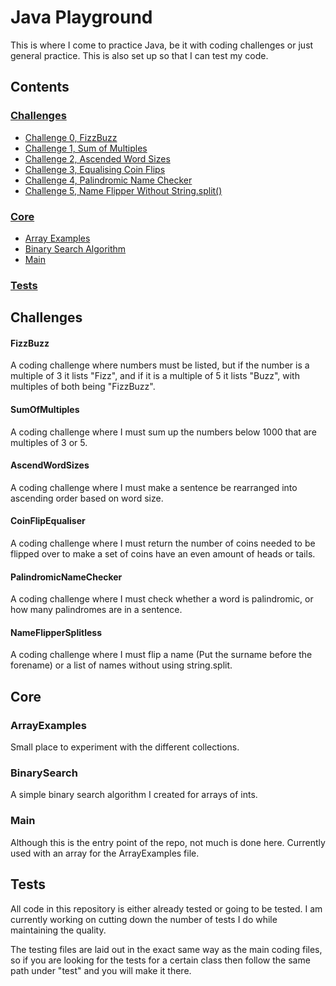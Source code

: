 # Java Playground

This is where I come to practice Java, be it with coding challenges or just general practice. This is also set up so that I can test my code.

## Contents
### [Challenges](#challenges)
* [Challenge 0, FizzBuzz](#fizzbuzz)
* [Challenge 1, Sum of Multiples](#SumOfMultiples)
* [Challenge 2, Ascended Word Sizes](#AscendWordSizes)
* [Challenge 3, Equalising Coin Flips](#CoinFlipEqualiser)
* [Challenge 4, Palindromic Name Checker](#PalindromicNameChecker)
* [Challenge 5, Name Flipper Without String.split()](#NameFlipperSplitless)

### [Core](#core)
* [Array Examples](#arrayexamples)
* [Binary Search Algorithm](#binarysearch)
* [Main](#main)

### [Tests](#tests)



## Challenges
#### FizzBuzz
A coding challenge where numbers must be listed, but if the number is a multiple of 3 it lists "Fizz", and if it is a multiple of 5 it lists "Buzz", with multiples of both being "FizzBuzz".
#### SumOfMultiples
A coding challenge where I must sum up the numbers below 1000 that are multiples of 3 or 5.
#### AscendWordSizes
A coding challenge where I must make a sentence be rearranged into ascending order based on word size.
#### CoinFlipEqualiser
A coding challenge where I must return the number of coins needed to be flipped over to make a set of coins have an even amount of heads or tails.
#### PalindromicNameChecker
A coding challenge where I must check whether a word is palindromic, or how many palindromes are in a sentence.
#### NameFlipperSplitless
A coding challenge where I must flip a name (Put the surname before the forename) or a list of names without using string.split.


## Core
### ArrayExamples
Small place to experiment with the different collections.
### BinarySearch
A simple binary search algorithm I created for arrays of ints.
### Main
Although this is the entry point of the repo, not much is done here. Currently used with an array for the ArrayExamples file.


## Tests
All code in this repository is either already tested or going to be tested. I am currently working on cutting down the number of tests I do while maintaining the quality.

The testing files are laid out in the exact same way as the main coding files, so if you are looking for the tests for a certain class then follow the same path under "test" and you will make it there.